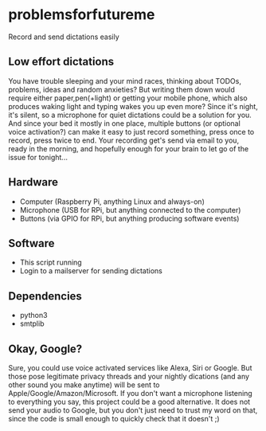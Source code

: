 # problemsforfutureme
Record and send dictations easily

## Low effort dictations
You have trouble sleeping and your mind races, thinking about TODOs, problems, ideas and random anxieties? But writing them down would require either paper,pen(+light) or getting your mobile phone, which also produces waking light and typing wakes you up even more?
Since it's night, it's silent, so a microphone for quiet dictations could be a solution for you. And since your bed it mostly in one place, multiple buttons (or optional voice activation?) can make it easy to just record something, press once to record, press twice to end. Your recording get's send via email to you, ready in the morning, and hopefully enough for your brain to let go of the issue for tonight...

## Hardware
- Computer (Raspberry Pi, anything Linux and always-on)
- Microphone (USB for RPi, but anything connected to the computer)
- Buttons (via GPIO for RPi, but anything producing software events)

## Software
- This script running
- Login to a mailserver for sending dictations

## Dependencies
- python3
- smtplib

## Okay, Google?
Sure, you could use voice activated services like Alexa, Siri or Google.
But those pose legitimate privacy threads and your nightly dications (and any other sound you make anytime) will be sent to Apple/Google/Amazon/Microsoft.
If you don't want a microphone listening to everything you say, this project could be a good alternative. It does not send your audio to Google, but you don't just need to trust my word on that, since the code is small enough to quickly check that it doesn't ;)

